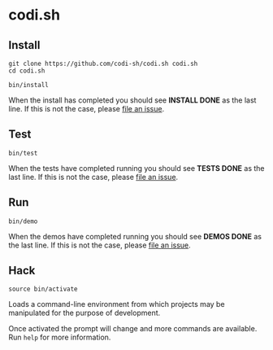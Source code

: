codi.sh
=======


Install
-------

	git clone https://github.com/codi-sh/codi.sh codi.sh
	cd codi.sh

	bin/install

When the install has completed you should see **INSTALL DONE** as the last line. If this is not the case, please [file an issue](https://github.com/codi-sh/codi.sh/issues).


Test
----

	bin/test

When the tests have completed running you should see **TESTS DONE** as the last line. If this is not the case, please [file an issue](https://github.com/codi-sh/codi.sh/issues).



Run
---

	bin/demo

When the demos have completed running you should see **DEMOS DONE** as the last line. If this is not the case, please [file an issue](https://github.com/codi-sh/codi.sh/issues).



Hack
----

	source bin/activate

Loads a command-line environment from which projects may be manipulated for the purpose of development.

Once activated the prompt will change and more commands are available. Run `help` for more information.

